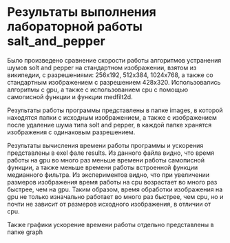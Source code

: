 <h1>Результаты выполнения лабораторной работы salt_and_pepper</h1>

Было произведено сравнение скорости работы алгоритмов устранения шумов solt and pepper на стандартном изображении, взятом из википедии, с разрешениями: 256x192, 512x384, 1024x768, а также со стандартным изображением с разрешением 428x320. Использовались алгоритмы с gpu, а также с использованием cpu с помощью самописной функции и функции medfilt2d.  

Результаты работы программы представлены в папке images, в которой находятся папки с исходным изображением, а также с изображением после удаление шума типа solt and pepper, в каждой папке хранятся изображения с одинаковым разрешением.

Результаты вычисления времени работы программы и ускорения представлены в exel фале results. Из данного файла видно, что время работы на gpu во много раз меньше времени работы самописной функции, а также меньше времени работы встроенной функции медианного фильтра. Из экспериментов видно, что при увеличении размеров изображения время работы на cpu возрастает во много раз быстрее, чем на gpu. Таким образом, время обработки изображения на gpu не только изначально работает во много раз быстрее, чем cpu, но и почти не зависит от размеров исходного изображения, в отличии от cpu.  

Также графики ускорение времени работы отдельно представлены в папке graph
